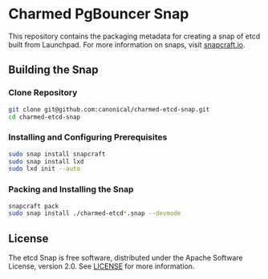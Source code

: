 # Charmed PgBouncer Snap
<!-- [![Release to Snap Store](https://github.com/canonical/charmed-pgbouncer-snap/actions/workflows/release.yaml/badge.svg)](https://github.com/canonical/charmed-pgbouncer-snap/actions/workflows/release.yaml) -->

This repository contains the packaging metadata for creating a snap of etcd built from Launchpad.  For more information on snaps, visit [snapcraft.io](https://snapcraft.io/). 

<!-- ## Installing the Snap
The snap can be installed directly from the Stap Store.  Follow the link below for more information.
<br>

[![Get it from the Snap Store](https://snapcraft.io/static/images/badges/en/snap-store-black.svg)](https://snapcraft.io/charmed-pgbouncer) -->

## Building the Snap
### Clone Repository
```bash
git clone git@github.com:canonical/charmed-etcd-snap.git
cd charmed-etcd-snap
```
### Installing and Configuring Prerequisites
```bash
sudo snap install snapcraft
sudo snap install lxd
sudo lxd init --auto
```
### Packing and Installing the Snap
```bash
snapcraft pack
sudo snap install ./charmed-etcd*.snap --devmode
```

## License
The etcd Snap is free software, distributed under the Apache
Software License, version 2.0. See
[LICENSE](https://github.com/canonical/charmed-etcd-snap/blob/main/LICENSE)
for more information.